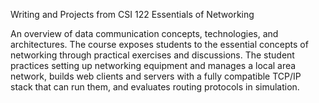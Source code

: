 Writing and Projects from CSI 122 Essentials of Networking

An overview of data communication concepts, technologies, and architectures. The course exposes students to the essential concepts of networking through practical exercises and discussions. The student practices setting up networking equipment and manages a local area network, builds web clients and servers with a fully compatible TCP/IP stack that can run them, and evaluates routing protocols in simulation.
